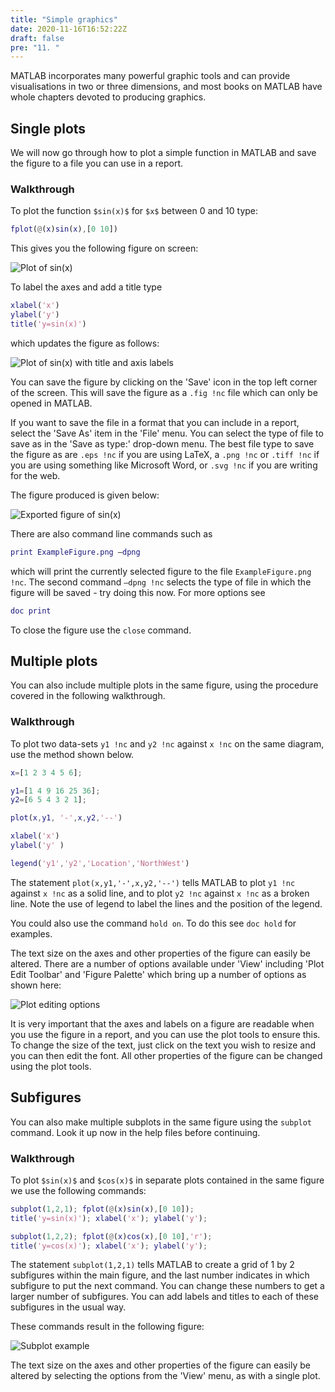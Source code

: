 ```yaml
---
title: "Simple graphics"
date: 2020-11-16T16:52:22Z
draft: false
pre: "11. "
---
```



MATLAB incorporates many powerful graphic tools and can provide visualisations in two or three dimensions, and most books on MATLAB have whole chapters devoted to producing graphics.


## Single plots

We will now go through how to plot a simple function in MATLAB and save the figure to a file you can use in a report.

### Walkthrough

To plot the function `$sin(x)$` for `$x$` between 0 and 10 type:

```matlab
fplot(@(x)sin(x),[0 10])
```

This gives you the following figure on screen:

![Plot of sin(x)](/ScientificComputingInMatlab/images/unit_01/1_11_1.png?classes=matlab-screenshot-40)


To label the axes and add a title type

```matlab
xlabel('x')
ylabel('y')
title('y=sin(x)')
```

which updates the figure as follows:

![Plot of sin(x) with title and axis labels](/ScientificComputingInMatlab/images/unit_01/1_11_2.png?classes=matlab-screenshot-40)


You can save the figure by clicking on the 'Save' icon in the top left corner of the screen.
This will save the figure as a `.fig !nc` file which can only be opened in MATLAB.

If you want to save the file in a format that you can include in a report, select the 'Save As' item in the 'File' menu.
You can select the type of file to save as in the 'Save as type:' drop-down menu.
The best file type to save the figure as are `.eps !nc` if you are using LaTeX, a `.png !nc` or `.tiff !nc` if you are using something like Microsoft Word, or `.svg !nc` if you are writing for the web.

The figure produced is given below:

![Exported figure of sin(x)](/ScientificComputingInMatlab/images/unit_01/1_11_3.svg?classes=matlab-screenshot-40)

There are also command line commands such as

```matlab
print ExampleFigure.png –dpng
```

which will print the currently selected figure to the file `ExampleFigure.png !nc`. The second command `–dpng !nc` selects the type of file in which the figure will be saved - try doing this now. For more options see

```matlab
doc print
```

To close the figure use the `close` command.


## Multiple plots

You can also include multiple plots in the same figure, using the procedure covered in the following walkthrough.

### Walkthrough

To plot two data-sets `y1 !nc` and `y2 !nc` against `x !nc` on the same diagram, use the method shown below.

```matlab
x=[1 2 3 4 5 6];

y1=[1 4 9 16 25 36];
y2=[6 5 4 3 2 1];

plot(x,y1, '-',x,y2,'--')

xlabel('x')
ylabel('y' )

legend('y1','y2','Location','NorthWest')
```

The statement `plot(x,y1,'-',x,y2,'--')` tells MATLAB to plot `y1 !nc` against `x !nc` as a solid line, and to plot `y2 !nc` against `x !nc` as a broken line.
Note the use of legend to label the lines and the position of the legend.

You could also use the command `hold on`.
To do this see `doc hold` for examples.

The text size on the axes and other properties of the figure can easily be altered.
There are a number of options available under 'View' including 'Plot Edit Toolbar' and 'Figure Palette' which bring up a number of options as shown here:

![Plot editing options](/ScientificComputingInMatlab/images/unit_01/1_11_4.png?classes=matlab-screenshot)

It is very important that the axes and labels on a figure are readable when you use the figure in a report, and you can use the plot tools to ensure this.
To change the size of the text, just click on the text you wish to resize and you can then edit the font.
All other properties of the figure can be changed using the plot tools.


## Subfigures

You can also make multiple subplots in the same figure using the `subplot` command.
Look it up now in the help files before continuing.

### Walkthrough

To plot `$sin(x)$` and `$cos(x)$` in separate plots contained in the same figure we use the following commands:

```matlab
subplot(1,2,1); fplot(@(x)sin(x),[0 10]);
title('y=sin(x)'); xlabel('x'); ylabel('y');

subplot(1,2,2); fplot(@(x)cos(x),[0 10],'r');
title('y=cos(x)'); xlabel('x'); ylabel('y');
```

The statement `subplot(1,2,1)` tells MATLAB to create a grid of 1 by 2 subfigures within the main figure, and the last number indicates in which subfigure to put the next command.
You can change these numbers to get a larger number of subfigures.
You can add labels and titles to each of these subfigures in the usual way.

These commands result in the following figure:

![Subplot example](/ScientificComputingInMatlab/images/unit_01/1_11_5.png?classes=matlab-screenshot-40)

The text size on the axes and other properties of the figure can easily be altered by selecting the options from the 'View' menu, as with a single plot.
